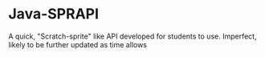 # Java-SPRAPI
A quick, "Scratch-sprite" like API developed for students to use. Imperfect, likely to be further updated as time allows
